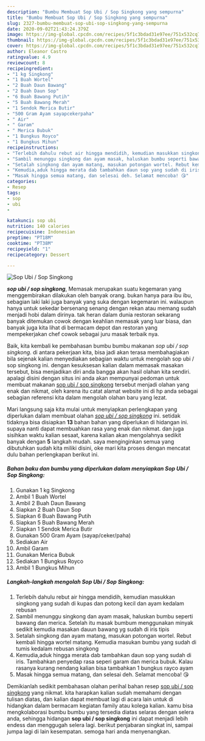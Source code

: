 ```yaml
---
description: "Bumbu Membuat Sop Ubi / Sop Singkong yang sempurna"
title: "Bumbu Membuat Sop Ubi / Sop Singkong yang sempurna"
slug: 2327-bumbu-membuat-sop-ubi-sop-singkong-yang-sempurna
date: 2020-09-02T21:43:24.379Z
image: https://img-global.cpcdn.com/recipes/5f1c3bdad31e97ee/751x532cq70/sop-ubi-sop-singkong-foto-resep-utama.jpg
thumbnail: https://img-global.cpcdn.com/recipes/5f1c3bdad31e97ee/751x532cq70/sop-ubi-sop-singkong-foto-resep-utama.jpg
cover: https://img-global.cpcdn.com/recipes/5f1c3bdad31e97ee/751x532cq70/sop-ubi-sop-singkong-foto-resep-utama.jpg
author: Eleanor Castro
ratingvalue: 4.9
reviewcount: 8
recipeingredient:
- "1 kg Singkong"
- "1 Buah Wortel"
- "2 Buah Daun Bawang"
- "2 Buah Daun Sop"
- "6 Buah Bawang Putih"
- "5 Buah Bawang Merah"
- "1 Sendok Merica Butir"
- "500 Gram Ayam sayapcekerpaha"
- " Air"
- " Garam"
- " Merica Bubuk"
- "1 Bungkus Royco"
- "1 Bungkus Mihun"
recipeinstructions:
- "Terlebih dahulu rebut air hingga mendidih, kemudian masukkan singkong yang sudah di kupas dan potong kecil dan ayam kedalam rebusan"
- "Sambil menunggu singkong dan ayam masak, haluskan bumbu seperti bawang dan merica. Setelah itu masak bumbum menggunakan minyak sedikit kemudia masakan dauun bawang yg sudah di iris tipis"
- "Setalah singkong dan ayam matang, masukan potongan wortel. Rebut kembali hingga wortel matang. Kemudia masukan bumbu yang sudah di tumis kedalam rebusan singkong"
- "Kemudia,aduk hingga merata dab tambahkan daun sop yang sudah di iris. Tambahkan penyedap rasa seperi garam dan merica bubuk. Kalau rasanya kurang nendang kalian bisa tambahkan 1 bungkus rayco ayam"
- "Masak hingga semua matang, dan selesai deh. Selamat mencoba! 😘"
categories:
- Resep
tags:
- sop
- ubi
- 

katakunci: sop ubi  
nutrition: 140 calories
recipecuisine: Indonesian
preptime: "PT18M"
cooktime: "PT38M"
recipeyield: "1"
recipecategory: Dessert

---
```



![Sop Ubi / Sop Singkong](https://img-global.cpcdn.com/recipes/5f1c3bdad31e97ee/751x532cq70/sop-ubi-sop-singkong-foto-resep-utama.jpg)

<b><i>sop ubi / sop singkong</i></b>, Memasak merupakan suatu kegemaran yang menggembirakan dilakukan oleh banyak orang. bukan hanya para ibu ibu, sebagian laki laki juga banyak yang suka dengan kegemaran ini. walaupun hanya untuk sekedar bersenang senang dengan rekan atau memang sudah menjadi hobi dalam dirinya. tak heran dalam dunia restoran sekarang banyak ditemukan cowok dengan keahlian memasak yang luar biasa, dan banyak juga kita lihat di bermacam depot dan restoran yang mempekerjakan chef cowok sebagai juru masak terbaik nya.

Baik, kita kembali ke pembahasan bumbu bumbu makanan <i>sop ubi / sop singkong</i>. di antara pekerjaan kita, bisa jadi akan terasa membahagiakan bila sejenak kalian menyediakan sebagian waktu untuk mengolah sop ubi / sop singkong ini. dengan kesuksesan kalian dalam memasak masakan tersebut, bisa menjadikan diri anda bangga akan hasil olahan kita sendiri. apalagi disini dengan situs ini anda akan mempunyai pedoman untuk membuat makanan <u>sop ubi / sop singkong</u> tersebut menjadi olahan yang enak dan nikmat, oleh karena itu catat alamat website ini di hp anda sebagai sebagian referensi kita dalam mengolah olahan baru yang lezat.




Mari langsung saja kita mulai untuk menyiapkan perlengkapan yang diperlukan dalam membuat olahan <u><i>sop ubi / sop singkong</i></u> ini. setidak tidaknya bisa disiapkan <b>13</b> bahan bahan yang diperlukan di hidangan ini. supaya nanti dapat membuahkan rasa yang enak dan nikmat. dan juga sisihkan waktu kalian sesaat, karena kalian akan mengolahnya sedikit banyak dengan <b>5</b> langkah mudah. saya menginginkan semua yang dibutuhkan sudah kita miliki disini, oke mari kita proses dengan mencatat dulu bahan perlengkapan berikut ini.

<!--inarticleads1-->

##### Bahan baku dan bumbu yang diperlukan dalam menyiapkan Sop Ubi / Sop Singkong:

1. Gunakan 1 kg Singkong
1. Ambil 1 Buah Wortel
1. Ambil 2 Buah Daun Bawang
1. Siapkan 2 Buah Daun Sop
1. Siapkan 6 Buah Bawang Putih
1. Siapkan 5 Buah Bawang Merah
1. Siapkan 1 Sendok Merica Butir
1. Gunakan 500 Gram Ayam (sayap/ceker/paha)
1. Sediakan  Air
1. Ambil  Garam
1. Gunakan  Merica Bubuk
1. Sediakan 1 Bungkus Royco
1. Ambil 1 Bungkus Mihun




<!--inarticleads2-->

##### Langkah-langkah mengolah Sop Ubi / Sop Singkong:

1. Terlebih dahulu rebut air hingga mendidih, kemudian masukkan singkong yang sudah di kupas dan potong kecil dan ayam kedalam rebusan
1. Sambil menunggu singkong dan ayam masak, haluskan bumbu seperti bawang dan merica. Setelah itu masak bumbum menggunakan minyak sedikit kemudia masakan dauun bawang yg sudah di iris tipis
1. Setalah singkong dan ayam matang, masukan potongan wortel. Rebut kembali hingga wortel matang. Kemudia masukan bumbu yang sudah di tumis kedalam rebusan singkong
1. Kemudia,aduk hingga merata dab tambahkan daun sop yang sudah di iris. Tambahkan penyedap rasa seperi garam dan merica bubuk. Kalau rasanya kurang nendang kalian bisa tambahkan 1 bungkus rayco ayam
1. Masak hingga semua matang, dan selesai deh. Selamat mencoba! 😘




Demikianlah sedikit pembahasan olahan perihal bahan resep <u>sop ubi / sop singkong</u> yang nikmat. kita harapkan kalian sudah memahami dengan tulisan diatas, dan kalian dapat membuat lagi di acara lain untuk di hidangkan dalam bermacam kegiatan family atau kolega kalian. kamu bisa mengkolaborasi bumbu bumbu yang tersedia diatas selaras dengan selera anda, sehingga hidangan <b>sop ubi / sop singkong</b> ini dapat menjadi lebih endess dan menggugah selera lagi. berikut penjabaran singkat ini, sampai jumpa lagi di lain kesempatan. semoga hari anda menyenangkan.

